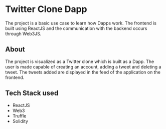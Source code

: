 # Twitter Clone Dapp

The project is a basic use case to learn how Dapps work. The frontend is built using ReactJS and the communication with the backend occurs through Web3JS. 

## About

The project is visualized as a Twitter clone which is built as a Dapp. The user is made capable of creating an account, adding a tweet and deleting a tweet. The tweets added are displayed in the feed of the application on the frontend.

## Tech Stack used

* ReactJS
* Web3
* Truffle
* Solidity

